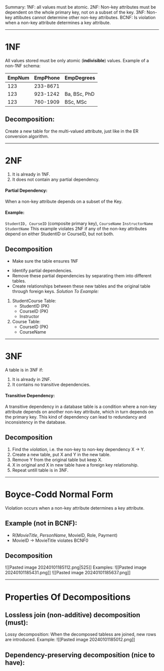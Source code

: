 Summary:
1NF: all values must be atomic.
2NF: Non-key attributes must be dependent on the whole primary key, not on a subset of the key.
3NF: Non-key attibutes cannot determine other non-key attributes.
BCNF: Is violation when a non-key attribute determines a key attribute.

______________
# 1NF
All values stored must be only atomic (**indivisible**) values. Example of a non-1NF schema:

| EmpNum| EmpPhone | EmpDegrees |
| --- | --- | --- |
| 123 | 233-8671 |  |
| 123 |  923-1242| Ba, BSc, PhD|
| 123 | 760-1909 | BSc, MSc |
## Decomposition:
Create a new table for the multi-valued attribute, just like in the ER conversion algorithm.
_________
# 2NF
1. It is already in 1NF.
2. It does not contain any partial dependency.
#### Partial Dependency:
When a non-key attribute depends on a subset of the Key.

#### Example:
`StudentID, CourseID` (composite primary key),
`CourseName`
`InstructorName`
`StudentName`
This example violates 2NF if any of the non-key attributes depend on either StudentID or CourseID, but not both.
## Decomposition
* Make sure the table ensures 1NF
- Identify partial dependencies.
- Remove these partial dependencies by separating them into different tables.
- Create relationships between these new tables and the original table through foreign keys.
*Solution To Example:*
1. StudentCourse Table:
    - StudentID (PK)
    - CourseID (PK)
    - Instructor
2. Course Table:
    - CourseID (PK)
    - CourseName
_______________
# 3NF
A table is in 3NF if:

1. It is already in 2NF.
2. It contains no transitive dependencies.
#### Transitive Dependency:
A transitive dependency in a database table is a condition where a non-key attribute depends on another non-key attribute, which in turn depends on the primary key. This kind of dependency can lead to redundancy and inconsistency in the database.

## Decomposition
1. Find the *violation*, i.e. the non-key to non-key dependency X -> Y.
2. Create a new table, put X and Y in the new table.
3. Remove Y from the original table but keep X.
4. X in original and X in new table have a foreign key relationship.
5. Repeat untill table is in 3NF.
_________
# Boyce-Codd Normal Form
Violation occurs when a non-key attribute determines a key attribute.

## Example (not in BCNF):
* R(_MovieTitle_, _PersonName_, MovieID, Role, Payment)
* MovieID -> MovieTitle violates BCNF0
## Decomposition
![[Pasted image 20240101185112.png|525]]
Examples:
	![[Pasted image 20240101185431.png]]
	![[Pasted image 20240101185637.png]]
_________
# Properties Of Decompositions

## Lossless join (non-additive) decomposition (must):
Lossy decomposition: When the decomposed tabless are joined, new rows are introduced.
Example:
	![[Pasted image 20240101185012.png]]
	

## Dependency-preserving decomposition (nice to have): 